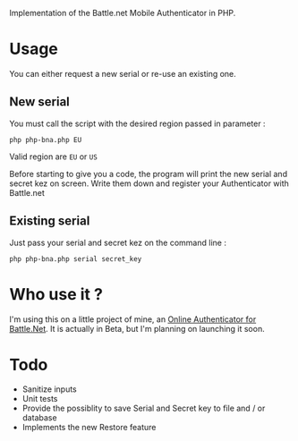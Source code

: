 Implementation of the Battle.net Mobile Authenticator in PHP.

# Usage

You can either request a new serial or re-use an existing one.

## New serial

You must call the script with the desired region passed in parameter :

	php php-bna.php EU

Valid region are `EU` or `US`

Before starting to give you a code, the program will print the new serial and secret kez on screen. Write them down and register your Authenticator with Battle.net

## Existing serial

Just pass your serial and secret kez on the command line :

	php php-bna.php serial secret_key

# Who use it ?

I'm using this on a little project of mine, an [Online Authenticator for Battle.Net](http://authenticator.me). It is actually in Beta, but I'm planning on launching it soon.

# Todo

* Sanitize inputs
* Unit tests
* Provide the possiblity to save Serial and Secret key to file and / or database
* Implements the new Restore feature
